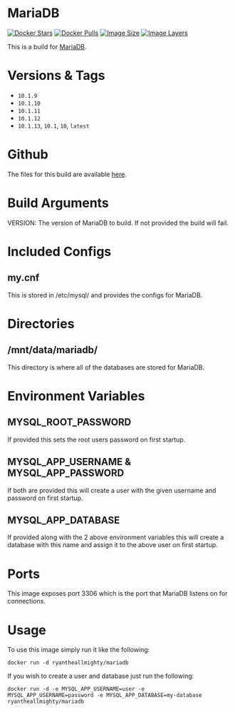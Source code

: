 # MariaDB
[![Docker Stars](https://img.shields.io/docker/stars/ryantheallmighty/mariadb.svg?style=flat-square)](https://hub.docker.com/r/ryantheallmighty/mariadb/) [![Docker Pulls](https://img.shields.io/docker/pulls/ryantheallmighty/mariadb.svg?style=flat-square)](https://hub.docker.com/r/ryantheallmighty/mariadb/) [![Image Size](https://img.shields.io/imagelayers/image-size/ryantheallmighty/mariadb/latest.svg?style=flat-square)](https://imagelayers.io/?images=ryantheallmighty%2Fmariadb) [![Image Layers](https://img.shields.io/imagelayers/layers/ryantheallmighty/mariadb/latest.svg?style=flat-square)](https://imagelayers.io/?images=ryantheallmighty%2Fmariadb)

This is a build for [MariaDB](https://mariadb.org/).

# Versions & Tags
- `10.1.9`
- `10.1.10`
- `10.1.11`
- `10.1.12`
- `10.1.13`, `10.1`, `10`, `latest`

# Github
The files for this build are available [here](https://github.com/RyanTheAllmighty/Dockerfiles/tree/master/mariadb).

# Build Arguments
VERSION: The version of MariaDB to build. If not provided the build will fail.

# Included Configs
## my.cnf
This is stored in /etc/mysql/ and provides the configs for MariaDB.

# Directories
## /mnt/data/mariadb/
This directory is where all of the databases are stored for MariaDB.

# Environment Variables
## MYSQL_ROOT_PASSWORD
If provided this sets the root users password on first startup.

## MYSQL_APP_USERNAME & MYSQL_APP_PASSWORD
If both are provided this will create a user with the given username and password on first startup.

## MYSQL_APP_DATABASE
If provided along with the 2 above environment variables this will create a database with this name and assign it to the above user on first startup.

# Ports
This image exposes port 3306 which is the port that MariaDB listens on for connections.

# Usage
To use this image simply run it like the following:

```
docker run -d ryantheallmighty/mariadb
```

If you wish to create a user and database just run the following:

```
docker run -d -e MYSQL_APP_USERNAME=user -e MYSQL_APP_USERNAME=password -e MYSQL_APP_DATABASE=my-database ryantheallmighty/mariadb
```